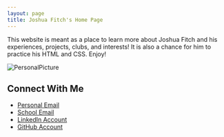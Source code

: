 ```yaml
---
layout: page
title: Joshua Fitch's Home Page
---
```


This website is meant as a place to learn more about Joshua Fitch and his experiences, projects, clubs, and interests! It is also a chance for him to practice his HTML and CSS. Enjoy!

![](pictures/PersonalPicture.jpg?raw=true "PersonalPicture")

## Connect With Me

* [Personal Email](mailto:jfitch007@outlook.com)
* [School Email](mailto:fitchj@purdue.edu)
* [LinkedIn Account](https://www.linkedin.com/in/joshdfitch/)
* [GitHub Account](https://github.com/Josh-Fitch)
